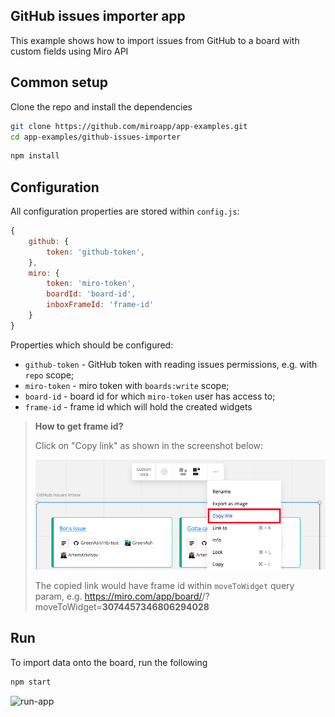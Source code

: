 ## GitHub issues importer app

This example shows how to import issues from GitHub to a board with custom fields using Miro API

## Common setup

Clone the repo and install the dependencies

```bash
git clone https://github.com/miroapp/app-examples.git
cd app-examples/github-issues-importer
```

```bash
npm install
```

## Configuration

All configuration properties are stored within `config.js`:
```javascript
{
    github: {
        token: 'github-token',
    },
    miro: {
        token: 'miro-token',
        boardId: 'board-id',
        inboxFrameId: 'frame-id'
    }
}
```

Properties which should be configured:
- `github-token` - GitHub token with reading issues permissions, e.g. with `repo` scope;
- `miro-token` - miro token with `boards:write` scope;
- `board-id` - board id for which `miro-token` user has access to;
- `frame-id` - frame id which will hold the created widgets

> **How to get frame id?**
> 
> Click on "Copy link" as shown in the screenshot below:
>
> <img src="tip-copy-link-to-widget.png" alt="copy-link-to-widget-screenshot" />
>
> The copied link would have frame id within `moveToWidget` query param, 
> e.g. https://miro.com/app/board/<board-id>/?moveToWidget=**3074457346806294028**

## Run

To import data onto the board, run the following

```bash
npm start
```

<img src="run-app.gif" alt="run-app" />
